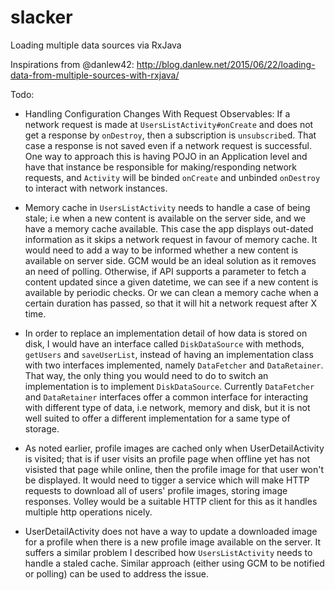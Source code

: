# slacker

Loading multiple data sources via RxJava

Inspirations from @danlew42: http://blog.danlew.net/2015/06/22/loading-data-from-multiple-sources-with-rxjava/

Todo:
- Handling Configuration Changes With Request Observables: If a network request is made at `UsersListActivity#onCreate` and does not get a response by `onDestroy`, then a subscription is `unsubscribe`d. That case a response is not saved even if a network request is successful. One way to approach this is having POJO in an Application level and have that instance be responsible for making/responding network requests, and `Activity` will be binded `onCreate` and unbinded `onDestroy` to interact with network instances.

- Memory cache in `UsersListActivity` needs to handle a case of being stale; i.e when a new content is available on the server side, and we have a memory cache available. This case the app displays out-dated information as it skips a network request in favour of memory cache.
It would need to add a way to be informed whether a new content is available on server side. GCM would be an ideal solution as it removes an need of polling. Otherwise, if API supports a parameter to fetch a content updated since a given datetime, we can see if a new content is available by periodic checks.
Or we can clean a memory cache when a certain duration has passed, so that it will hit a network request after X time.

- In order to replace an implementation detail of how data is stored on disk, I would have an interface called `DiskDataSource` with methods, `getUsers` and `saveUserList`, instead of having an implementation class with two interfaces implemented, namely `DataFetcher` and `DataRetainer`.
That way, the only thing you would need to do to switch an implementation is to implement `DiskDataSource`. Currently `DataFetcher` and `DataRetainer` interfaces offer a common interface for interacting with different type of data, i.e network, memory and disk, but it is not well suited to offer a different implementation for a same type of storage.

- As noted earlier, profile images are cached only when UserDetailActivity is visited; that is if user visits an profile page when offline yet has not visisted that page while online, then the profile image for that user won't be displayed. It would need to tigger a service which will make HTTP requests to download all of users' profile images, storing image responses. Volley would be a suitable HTTP client for this as it handles multiple http operations nicely.

- UserDetailActivity does not have a way to update a downloaded image for a profile when there is a new profile image available on the server. It suffers a similar problem I described how `UsersListActivity` needs to handle a staled cache. Similar approach (either using GCM to be notified or polling) can be used to address the issue.


